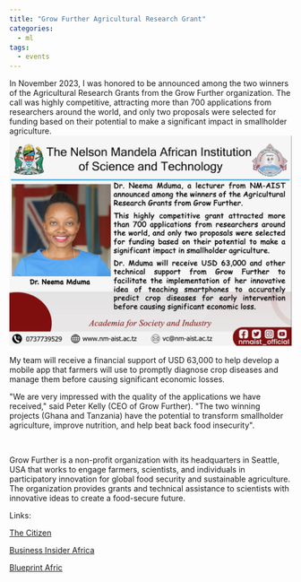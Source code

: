 ```yaml
---
title: "Grow Further Agricultural Research Grant"
categories:
  - ml
tags:
  - events
---
```

In November 2023, I was honored to be announced among the two winners of the Agricultural Research Grants from the Grow Further organization. The call was highly competitive, attracting more than 700 applications from researchers around the world, and only two proposals were selected for funding based on their potential to make a significant impact in smallholder agriculture.
<img src="/assets/images/grow1.JPEG" class="align-center" alt="">  

My team will receive a financial support of USD 63,000 to help develop a mobile app that farmers will use to promptly diagnose crop diseases and manage them before causing significant economic losses. 

"We are very impressed with the quality of the applications we have received," said Peter Kelly (CEO of Grow Further). "The two winning projects (Ghana and Tanzania) have the potential to transform smallholder agriculture, improve nutrition, and help beat back food insecurity".

<img src="/assets/images/grow2.jpeg" class="align-center" alt="">  

Grow Further is a non-profit organization with its headquarters in Seattle, USA that works to engage farmers, scientists, and individuals in participatory innovation for global food security and sustainable agriculture. The organization provides grants and technical assistance to scientists with innovative ideas to create a food-secure future.



Links:

[The Citizen](https://www.thecitizen.co.tz/tanzania/news/national/tanzanian-innovator-among-two-winners-globally-of-an-agricultural-research-grant-4441622)

[Business Insider Africa](https://africa.businessinsider.com/local/lifestyle/dollar63000-granted-to-the-amazing-tanzanian-woman-using-machine-learning-for/z56lkxd)

[Blueprint Afric](https://blueprintafric.com/news/tanzanian-woman-granted-63000-for-using-machine-learning-for-agriculture/)
